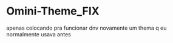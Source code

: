 # Omini-Theme_FIX
apenas colocando pra funcionar dnv novamente um thema q eu normalmente usava antes
